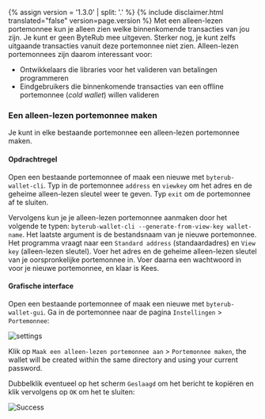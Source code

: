 {% assign version = '1.3.0' | split: '.' %}
{% include disclaimer.html translated="false" version=page.version %}
Met een alleen-lezen portemonnee kun je alleen zien welke binnenkomende transacties van jou zijn. Je kunt er geen ByteRub mee uitgeven. Sterker nog, je kunt zelfs uitgaande transacties vanuit deze portemonnee niet zien. Alleen-lezen portemonnees zijn daarom interessant voor:

* Ontwikkelaars die libraries voor het valideren van betalingen programmeren
* Eindgebruikers die binnenkomende transacties van een offline portemonnee (*cold wallet*) willen valideren

### Een alleen-lezen portemonnee maken

Je kunt in elke bestaande portemonnee een alleen-lezen portemonnee maken.

#### Opdrachtregel

Open een bestaande portemonnee of maak een nieuwe met `byterub-wallet-cli`. Typ in de portemonnee `address` en `viewkey` om het adres en de geheime alleen-lezen sleutel weer te geven. Typ `exit` om de portemonnee af te sluiten.

Vervolgens kun je je alleen-lezen portemonnee aanmaken door het volgende te typen: `byterub-wallet-cli --generate-from-view-key wallet-name`. Het laatste argument is de bestandsnaam van je nieuwe portemonnee. Het programma vraagt naar een `Standard address` (standaardadres) en `View key` (alleen-lezen sleutel). Voer het adres en de geheime alleen-lezen sleutel van je oorspronkelijke portemonnee in. Voer daarna een wachtwoord in voor je nieuwe portemonnee, en klaar is Kees.

#### Grafische interface

Open een bestaande portemonnee of maak een nieuwe met `byterub-wallet-gui`. Ga in de portemonnee naar de pagina `Instellingen` > `Portemonnee`:

![settings](png/view-only/settings.png)

Klik op `Maak een alleen-lezen portemonnee aan` > `Portemonnee maken`, the wallet will be created within the same directory and using your current password.

Dubbelklik eventueel op het scherm `Geslaagd` om het bericht te kopiëren en klik vervolgens op `OK` om het te sluiten:

![Success](png/view-only/Success.png)
